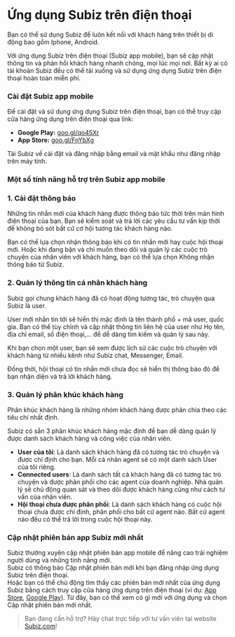 # Ứng dụng Subiz trên điện thoại

 Bạn có thể sử dụng Subiz để luôn kết nối với khách hàng trên thiết bị di động bao gồm Iphone, Android. 

Với ứng dụng Subiz trên điện thoại \(Subiz app mobile\), bạn sẽ cập nhật thông tin và phản hồi khách hàng nhanh chóng, mọi lúc mọi nơi. Bất kỳ ai có tài khoản Subiz đều có thể tải xuống và sử dụng ứng dụng Subiz trên điện thoại hoàn toàn miễn phí.

### **Cài đặt Subiz app mobile** 

Để cài đặt và sử dụng ứng dụng Subiz trên điện thoại, bạn có thể truy cập cửa hàng ứng dụng trên điện thoại qua link:

* **Google Play:** [goo.gl/qo45Xr](https://goo.gl/qo45Xr)
* **App Store:** [goo.gl/FnYbXg](https://goo.gl/FnYbXg)

Tải Subiz về cài đặt và đăng nhập bằng email và mật khẩu như đăng nhập trên máy tính.

### Một số tính năng hỗ trợ trên Subiz app mobile

### 1. Cài đặt thông báo

Những tin nhắn mới của khách hàng được thông báo tức thời trên màn hình điện thoại của bạn. Bạn sẽ kiểm soát và trả lời các yêu cầu tư vấn kịp thời để không bỏ sót bất cứ cơ hội tương tác khách hàng nào.

Bạn có thể lựa chọn nhận thông báo khi có tin nhắn mới hay cuộc hội thoại mới. Hoặc khi đang bận và chỉ muốn theo dõi và quản lý các cuộc trò chuyện của nhân viên với khách hàng, bạn có thể lựa chọn Không nhận thông báo từ Subiz.

### **2. Quản lý thông tin cá nhân khách hàng**

Subiz gọi chung khách hàng đã có hoạt động tương tác, trò chuyện qua Subiz là user. 

User mới nhắn tin tới sẽ hiển thị mặc định là tên thành phố + mã user, quốc gia. Bạn có thể tùy chỉnh và cập nhật thông tin liên hệ của user như Họ tên, địa chỉ email, số điện thoại,... để dễ dàng tìm kiếm và quản lý sau này.

Khi bạn chọn một user, bạn sẽ xem được lịch sử các cuộc trò chuyện với khách hàng từ nhiều kênh như Subiz chat, Messenger, Email.

Đồng thời, hội thoại có tin nhắn mới chưa đọc sẽ hiển thị thông báo đỏ để bạn nhận diện và trả lời khách hàng.

### 3. **Quản lý phân khúc khách hàng**

Phân khúc khách hàng là những nhóm khách hàng được phân chia theo các tiêu chí nhất định.

Subiz có sẵn 3 phân khúc khách hàng mặc định để bạn dễ dàng quản lý được danh sách khách hàng và công việc của nhân viên.

* **User của tôi**: Là danh sách khách hàng đã có tương tác trò chuyện và được chỉ định cho bạn. Mỗi cá nhân agent sẽ có một danh sách User của tôi riêng.
* **Connected users**: Là danh sách tất cả khách hàng đã có tương tác trò chuyện và được phân phối cho các agent của doanh nghiệp. Nhà quản lý sẽ chủ động quan sát và theo dõi được khách hàng cũng như cách tư vấn của nhân viên.
* **Hội thoại chưa được phân phối**: Là danh sách khách hàng có cuộc hội thoại chưa được chỉ định, phân phối cho bất cứ agent nào. Bất cứ agent nào đều có thể trả lời trong cuộc hội thoại này. 

### **Cập nhật phiên bản app Subiz mới nhất**

Subiz thường xuyên cập nhật phiên bản app mobile để nâng cao trải nghiệm người dùng và những tính năng mới.  
Subiz có thông báo Cập nhật phiên bản mới khi bạn đăng nhập ứng dụng Subiz trên điện thoại.   
Hoặc bạn có thể chủ động tìm thấy các phiên bản mới nhất của ứng dụng Subiz bằng cách  truy cập cửa hàng ứng dụng trên điện thoại \(ví dụ: [App Store](https://itunes.apple.com/vn/app/subiz/id1414797772?mt=8), [Google Play](https://play.google.com/store/apps/details?id=com.subiz.mobile4)\). Từ đây, bạn có thể xem có gì mới với ứng dụng và chọn Cập nhật phiên bản mới nhất.  


> Bạn đang cần hỗ trợ? Hãy chat trực tiếp với tư vấn viên tại website [Subiz.com](https://subiz.com/vi/feature.html)!

  
  


